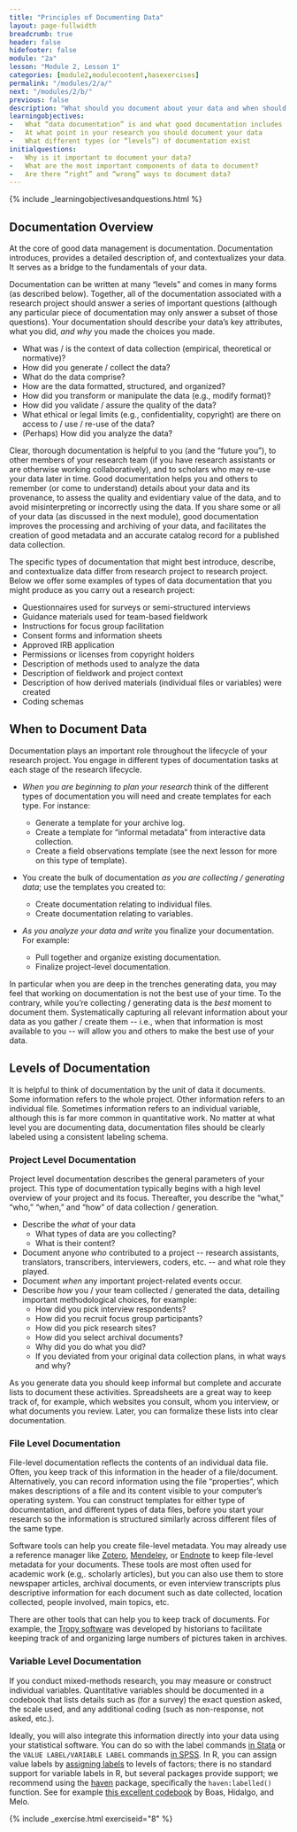 ```yaml
---
title: "Principles of Documenting Data"
layout: page-fullwidth
breadcrumb: true
header: false
hidefooter: false
module: "2a"
lesson: "Module 2, Lesson 1"
categories: [module2,modulecontent,hasexercises]
permalink: "/modules/2/a/"
next: "/modules/2/b/"
previous: false
description: "What should you document about your data and when should you do so?"
learningobjectives:
-   What “data documentation” is and what good documentation includes
-   At what point in your research you should document your data
-   What different types (or “levels”) of documentation exist  
initialquestions:
-   Why is it important to document your data?
-   What are the most important components of data to document?
-   Are there “right” and “wrong” ways to document data?
---
```

{% include _learningobjectivesandquestions.html %}


## Documentation Overview

At the core of good data management is documentation. Documentation
introduces, provides a detailed description of, and contextualizes your
data. It serves as a bridge to the fundamentals of your data.

Documentation can be written at many “levels” and comes in many forms
(as described below). Together, all of the documentation associated with
a research project should answer a series of important questions
(although any particular piece of documentation may only answer a subset
of those questions). Your documentation should describe your data’s key
attributes, what you did, *and why* you made the choices you made.

-   What was / is the context of data collection (empirical, theoretical or normative)?
-   How did you generate / collect the data?
-   What do the data comprise?
-   How are the data formatted, structured, and organized?
-   How did you transform or manipulate the data (e.g., modify format)?
-   How did you validate / assure the quality of the data?
-   What ethical or legal limits (e.g., confidentiality, copyright) are there on access to / use / re-use of the data?
-   (Perhaps) How did you analyze the data?

Clear, thorough documentation is helpful to you (and the “future you”), to other members of your research team (if you have research assistants or are otherwise working collaboratively), and to scholars who may re-use your data later in time. Good documentation helps you and others to remember (or come to understand) details about your data and its provenance, to assess the quality and evidentiary value of the data, and to avoid misinterpreting or incorrectly using the data. If you share some or all of your data (as discussed in the next module), good documentation improves the processing and archiving of your data, and facilitates the creation of good metadata and an accurate catalog record for a published data collection.

The specific types of documentation that might best introduce, describe, and contextualize data differ from research project to research project. Below we offer some examples of types of data documentation that you might produce as you carry out a research project: 

-   Questionnaires used for surveys or semi-structured interviews
-   Guidance materials used for team-based fieldwork
-   Instructions for focus group facilitation
-   Consent forms and information sheets
-   Approved IRB application
-   Permissions or licenses from copyright holders
-   Description of methods used to analyze the data
-   Description of fieldwork and project context
-   Description of how derived materials (individual files or variables) were created
-   Coding schemas

## When to Document Data

Documentation plays an important role throughout the lifecycle of your research project. You engage in different types of documentation tasks at each stage of the research lifecycle.

-   *When you are beginning to plan your research* think of the different types of documentation you will need and create templates for each type. For instance:
    -   Generate a template for your archive log.
    -   Create a template for “informal metadata” from interactive data collection.
    -   Create a field observations template (see the next lesson for more on this type of template).

-   You create the bulk of documentation *as you are collecting / generating data*; use the templates you created to:
    -   Create documentation relating to individual files.
    -   Create documentation relating to variables.

-   *As you analyze your data and write* you finalize your documentation. For example:
    -   Pull together and organize existing documentation.
    -   Finalize project-level documentation.

In particular when you are deep in the trenches generating data, you may feel that working on documentation is not the best use of your time. To the contrary, while you’re collecting / generating data is the *best* moment to document them. Systematically capturing all relevant information about your data as you gather / create them -- i.e., when that information is most available to you -- will allow you and others to make the best use of your data.

## Levels of Documentation

It is helpful to think of documentation by the unit of data it documents. Some information refers to the whole project. Other information refers to an individual file. Sometimes information refers to an individual variable, although this is far more common in quantitative work. No matter at what level you are documenting data, documentation files should be clearly labeled using a consistent labeling schema.

### Project Level Documentation 

Project level documentation describes the general parameters of your project. This type of documentation typically begins with a high level overview of your project and its focus. Thereafter, you describe the “what,” “who,” “when,” and “how” of data collection / generation. 

-   Describe the *what* of your data
    -   What types of data are you collecting?
    -   What is their content?
-   Document anyone *who* contributed to a project -- research assistants, translators, transcribers, interviewers, coders, etc. -- and what role they played.
-   Document *when* any important project-related events occur.
-   Describe *how* you / your team collected / generated the data, detailing important methodological choices, for example:
    -   How did you pick interview respondents?
    -   How did you recruit focus group participants?
    -   How did you pick research sites?
    -   How did you select archival documents?
    -   Why did you do what you did?
    -   If you deviated from your original data collection plans, in what ways and why?

As you generate data you should keep informal but complete and accurate
lists to document these activities. Spreadsheets are a great way to keep
track of, for example, which websites you consult, whom you interview,
or what documents you review. Later, you can formalize these lists into
clear documentation.

### File Level Documentation

File-level documentation reflects the contents of an individual data file. Often, you keep track of this information in the header of a file/document. Alternatively, you can record information using the file “properties”, which makes descriptions of a file and its content visible to your computer’s operating system. You can construct templates for either type of documentation, and different types of data files, before you start your research so the information is structured similarly across different files of the same type.

Software tools can help you create file-level metadata. You may already use a reference manager like [Zotero](https://zotero.org), [Mendeley](https://mendeley.com), or [Endnote](https://endnote.com) to keep file-level metadata for your documents. These tools are most often used for academic work (e.g,. scholarly articles), but you can also use them to store newspaper articles, archival documents, or even interview transcripts plus descriptive information for each document such as date collected, location collected, people involved, main topics, etc.

There are other tools that can help you to keep track of documents. For example, the [Tropy software](http://tropy.org) was developed by historians to facilitate keeping track of and organizing large numbers of pictures taken in archives.

### Variable Level Documentation

If you conduct mixed-methods research, you may measure or construct individual variables. Quantitative variables should be documented in a codebook that lists details such as (for a survey) the exact question asked, the scale used, and any additional coding (such as non-response, not asked, etc.).

Ideally, you will also integrate this information directly into your data using your statistical software. You can do so with the label commands [in Stata](https://stats.idre.ucla.edu/stata/modules/labeling-data/) or the `VALUE LABEL/VARIABLE LABEL` commands [in SPSS](https://www.spss-tutorials.com/spss-set-variable-labels-with-syntax/). In R, you can assign value labels by [assigning labels](https://www.statmethods.net/input/valuelabels.html) to levels of factors; there is no standard support for variable labels in R, but several packages provide support; we recommend using the [haven](https://cran.r-project.org/web/packages/haven/index.html) package, specifically the `haven:labelled()` function. See for example [this excellent codebook](https://doi.org/10.7910/DVN/WPVSMH/SPP6PL) by Boas, Hidalgo, and Melo.

{% include _exercise.html exerciseid="8" %}
